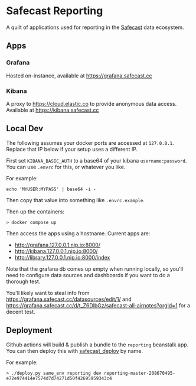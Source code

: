 # Safecast Reporting

A quilt of applications used for reporting in the [Safecast](https://safecast.org) data ecosystem.

## Apps

### Grafana

Hosted on-instance, available at https://grafana.safecast.cc

### Kibana

A proxy to https://cloud.elastic.co to provide anonymous data access. Available at https://kibana.safecast.cc

## Local Dev

The following assumes your docker ports are accessed at `127.0.0.1`. Replace that IP below if your setup uses a different IP.

First set `KIBANA_BASIC_AUTH` to a base64 of your kibana `username:password`. You can use `.envrc` for this, or whatever you like.

For example:
```
echo 'MYUSER:MYPASS' | base64 -i -
```

Then copy that value into something like `.envrc.example`.

Then up the containers:

```
> docker compose up
```

Then access the apps using a hostname. Current apps are:

- http://grafana.127.0.0.1.nip.io:8000/
- http://kibana.127.0.0.1.nip.io:8000/
- http://library.127.0.0.1.nip.io:8000/index

Note that the grafana db comes up empty when running locally, so you'll need to configure data sources and dashboards if you want to do a thorough test.

You'll likely want to steal info from https://grafana.safecast.cc/datasources/edit/1/ and https://grafana.safecast.cc/d/t_Z6DlbGz/safecast-all-airnotes?orgId=1 for a decent test.

## Deployment

Github actions will build & publish a bundle to the `reporting` beanstalk app. You can then deploy this with [safecast_deploy](https://github.com/safecast/safecast_deploy) by name.

For example:

```
> ./deploy.py same_env reporting dev reporting-master-208670495-e72e974414e7574d7d74271d50f42695959343c4
```
